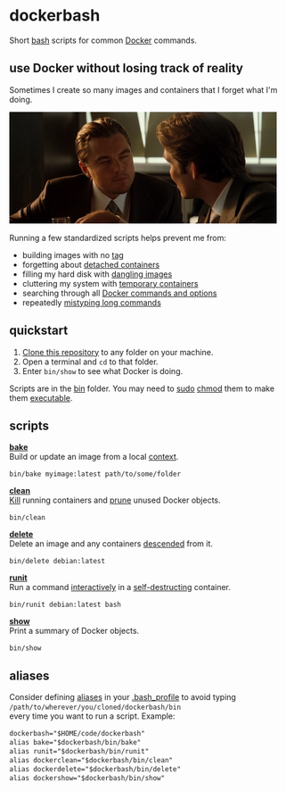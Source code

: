 # dockerbash

Short
[bash](https://en.wikipedia.org/wiki/Bash_(Unix_shell))
scripts for common
[Docker](https://www.docker.com/)
commands.

## use Docker without losing track of reality

Sometimes I create so many images and containers that I forget what I'm doing.

![*squints*](squint.jpg)

Running a few standardized scripts helps prevent me from:

* building images with no 
[tag](https://docs.docker.com/engine/reference/commandline/build/#tag-an-image--t)
* forgetting about
[detached containers](https://docs.docker.com/engine/reference/run/#detached-vs-foreground)
* filling my hard disk with
[dangling images](https://docs.docker.com/config/pruning/)
* cluttering my system with
[temporary containers](https://docs.docker.com/engine/reference/run/#clean-up---rm)
* searching through all
[Docker commands and options](https://docs.docker.com/engine/reference/commandline/cli/)
* repeatedly
[mistyping long commands](https://github.com/nvbn/thefuck)


## quickstart

1. [Clone this repository](https://help.github.com/articles/cloning-a-repository/)
to any folder on your machine.
2. Open a terminal and `cd` to that folder.
3. Enter `bin/show` to see what Docker is doing.

Scripts are in the
[bin](bin)
folder. You may need to
[sudo](https://en.wikipedia.org/wiki/Sudo)
[chmod](https://en.wikipedia.org/wiki/Chmod)
them to make them
[executable](https://en.wikipedia.org/wiki/File_system_permissions#Permissions).

## scripts

**[bake](bin/bake)**  
Build or update an image from a local 
[context](https://docs.docker.com/engine/reference/commandline/build/#extended-description).

    bin/bake myimage:latest path/to/some/folder

**[clean](bin/clean)**  
[Kill](https://docs.docker.com/engine/reference/commandline/kill/)
running containers and
[prune](https://docs.docker.com/engine/reference/commandline/system_prune/)
unused Docker objects.

    bin/clean

**[delete](bin/delete)**  
Delete an image and any containers
[descended](https://docs.docker.com/engine/reference/commandline/ps/#ancestor)
from it.

    bin/delete debian:latest

**[runit](bin/runit)**  
Run a command
[interactively](https://docs.docker.com/engine/reference/run/#foreground)
in a
[self-destructing](https://docs.docker.com/engine/reference/run/#clean-up---rm)
container.

    bin/runit debian:latest bash

**[show](bin/show)**  
Print a summary of Docker objects.

    bin/show

## aliases

Consider defining
[aliases](http://tldp.org/LDP/abs/html/aliases.html)
in your
[.bash_profile](https://www.gnu.org/software/bash/manual/html_node/Bash-Startup-Files.html)
to avoid typing  
`/path/to/wherever/you/cloned/dockerbash/bin`  
every time you want to run a script. Example:

```
dockerbash="$HOME/code/dockerbash"
alias bake="$dockerbash/bin/bake"
alias runit="$dockerbash/bin/runit"
alias dockerclean="$dockerbash/bin/clean"
alias dockerdelete="$dockerbash/bin/delete"
alias dockershow="$dockerbash/bin/show"
```
